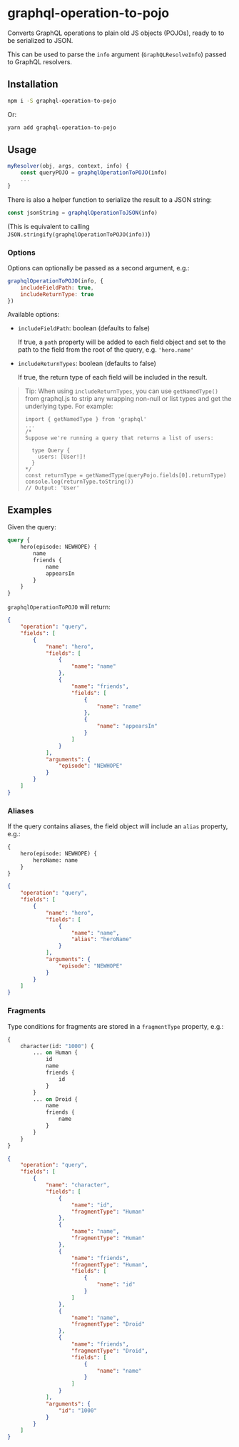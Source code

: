 # graphql-operation-to-pojo

Converts GraphQL operations to plain old JS objects (POJOs), ready to to be serialized to JSON.

This can be used to parse the `info` argument (`GraphQLResolveInfo`) passed to GraphQL resolvers.

## Installation

```bash
npm i -S graphql-operation-to-pojo
```

Or:

```bash
yarn add graphql-operation-to-pojo
```

## Usage

```js
myResolver(obj, args, context, info) {
    const queryPOJO = graphqlOperationToPOJO(info)
    ...
}
```

There is also a helper function to serialize the result to a JSON string:

```js
const jsonString = graphqlOperationToJSON(info)
```

(This is equivalent to calling `JSON.stringify(graphqlOperationToPOJO(info))`)

### Options

Options can optionally be passed as a second argument, e.g.:

```js
graphqlOperationToPOJO(info, {
    includeFieldPath: true,
    includeReturnType: true
})
```

Available options:

-   `includeFieldPath`: boolean (defaults to false)

    If true, a `path` property will be added to each field object and set to the path to the field from the root of the query, e.g. `'hero.name'`

-   `includeReturnTypes`: boolean (defaults to false)

    If true, the return type of each field will be included in the result.

> Tip:
> When using `includeReturnTypes`, you can use `getNamedType()` from graphql.js to strip any wrapping non-null or list types and get the underlying type. For example:
>
> ```lang-js
> import { getNamedType } from 'graphql'
> ...
> /*
> Suppose we're running a query that returns a list of users:
>
>   type Query {
>     users: [User!]!
>   }
> */
> const returnType = getNamedType(queryPojo.fields[0].returnType)
> console.log(returnType.toString())
> // Output: 'User'
> ```

</code>

## Examples

Given the query:

```graphql
query {
    hero(episode: NEWHOPE) {
        name
        friends {
            name
            appearsIn
        }
    }
}
```

`graphqlOperationToPOJO` will return:

```json
{
    "operation": "query",
    "fields": [
        {
            "name": "hero",
            "fields": [
                {
                    "name": "name"
                },
                {
                    "name": "friends",
                    "fields": [
                        {
                            "name": "name"
                        },
                        {
                            "name": "appearsIn"
                        }
                    ]
                }
            ],
            "arguments": {
                "episode": "NEWHOPE"
            }
        }
    ]
}
```

### Aliases

If the query contains aliases, the field object will include an `alias` property, e.g.:

```graphql
{
    hero(episode: NEWHOPE) {
        heroName: name
    }
}
```

```json
{
    "operation": "query",
    "fields": [
        {
            "name": "hero",
            "fields": [
                {
                    "name": "name",
                    "alias": "heroName"
                }
            ],
            "arguments": {
                "episode": "NEWHOPE"
            }
        }
    ]
}
```

### Fragments

Type conditions for fragments are stored in a `fragmentType` property, e.g.:

```graphql
{
    character(id: "1000") {
        ... on Human {
            id
            name
            friends {
                id
            }
        }
        ... on Droid {
            name
            friends {
                name
            }
        }
    }
}
```

```json
{
    "operation": "query",
    "fields": [
        {
            "name": "character",
            "fields": [
                {
                    "name": "id",
                    "fragmentType": "Human"
                },
                {
                    "name": "name",
                    "fragmentType": "Human"
                },
                {
                    "name": "friends",
                    "fragmentType": "Human",
                    "fields": [
                        {
                            "name": "id"
                        }
                    ]
                },
                {
                    "name": "name",
                    "fragmentType": "Droid"
                },
                {
                    "name": "friends",
                    "fragmentType": "Droid",
                    "fields": [
                        {
                            "name": "name"
                        }
                    ]
                }
            ],
            "arguments": {
                "id": "1000"
            }
        }
    ]
}
```
